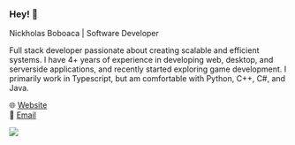 ### Hey! 👋

Nickholas Boboaca | Software Developer

Full stack developer passionate about creating scalable and efficient systems. I have 4+ years of experience in developing web, desktop, and serverside applications, and recently started exploring game development. I primarily work in Typescript, but am comfortable with Python, C++, C#, and Java.

🌐 [Website](https://nickholas.dev) <br>
📩 [Email](mailto:nickcboboaca@gmail.com) <br>

![](https://github-readme-stats.vercel.app/api?username=ImVispo&count_private=true&theme=onedark)
